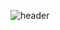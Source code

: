 ![header](https://capsule-render.vercel.app/api?type=blur&height=300&color=gradient&customColorList=24&text=Hi!%20I'm%20abluehour&fontColor=BA55D3&fontAlignY=50&descAlignY=65&fontSize=60)

